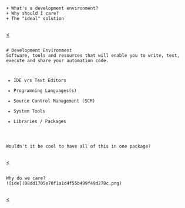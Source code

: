 <section>
  <pre><code data-trim data-noescape>
+ What's a development environment?
+ Why should I care?
+ The "ideal" solution
  </code></pre>
  <a href="slides.html"><</a>
</section>
<section>
  <pre><code data-trim data-noescape>
# Development Environment
Software, tools and resources that will enable you to write, test, execute and share your automation code.

+ IDE vrs Text Editors
+ Programning Languages(s)
+ Source Control Management (SCM)
+ System Tools
+ Libraries / Packages

Wouldn't it be cool to have all of this in one package?
  </code></pre>
  <a href="slides.html"><</a>
</section>
<section>
  <pre><code data-trim data-noescape>
Why do we care?
![ide](08dd1705e70f1a1d4f55b499f49d278c.png)
  </code></pre>
  <a href="slides.html"><</a>
</section>